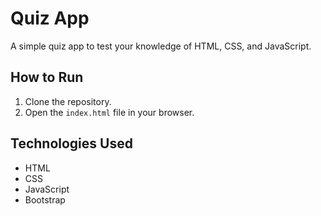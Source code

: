 # Quiz App

A simple quiz app to test your knowledge of HTML, CSS, and JavaScript.

## How to Run

1.  Clone the repository.
2.  Open the `index.html` file in your browser.

## Technologies Used

*   HTML
*   CSS
*   JavaScript
*   Bootstrap
